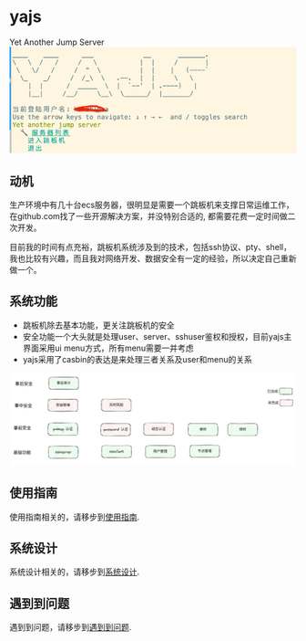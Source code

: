 # yajs
Yet Another Jump Server
![img.png](doc/imgs/overview.png)

## 动机
生产环境中有几十台ecs服务器，很明显是需要一个跳板机来支撑日常运维工作，在github.com找了一些开源解决方案，并没特别合适的,
都需要花费一定时间做二次开发。

目前我的时间有点充裕，跳板机系统涉及到的技术，包括ssh协议、pty、shell，我也比较有兴趣，而且我对网络开发、数据安全有一定的经验，所以决定自己重新做一个。

## 系统功能
* 跳板机除去基本功能，更关注跳板机的安全
* 安全功能一个大头就是处理user、server、sshuser鉴权和授权，目前yajs主界面采用ui menu方式，所有menu需要一并考虑  
* yajs采用了casbin的表达是来处理三者关系及user和menu的关系

![img.png](doc/imgs/feature.png)

## 使用指南
使用指南相关的，请移步到[使用指南](doc/mds/USAGE.md).


## 系统设计
系统设计相关的，请移步到[系统设计](doc/mds/DESIGN.md).

## 遇到到问题
遇到到问题，请移步到[遇到到问题](doc/mds/FAQ.md).